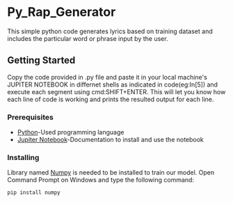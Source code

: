 # Py_Rap_Generator

This simple python code generates lyrics based on training dataset and includes the particular word or phrase input by the user.


## Getting Started
Copy the code provided in .py file and paste it in your local machine's JUPITER NOTEBOOK in differnet shells as indicated in code(eg:In[5]) and execute each segment using cmd:SHIFT+ENTER.
This will let you know how each line of code is working and prints the resulted output for each line.

### Prerequisites

* [Python](https://www.python.org/downloads/)-Used programming language
* [Jupiter Notebook](https://jupyter.readthedocs.io/en/latest/install.html)-Documentation to install and use the notebook


### Installing

Library named [Numpy](https://www.tutorialspoint.com/numpy) is needed to be installed to train our model.
Open Command Prompt on Windows and type the following command:
```
pip install numpy
```
